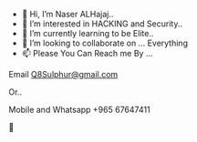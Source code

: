 - 👋 Hi, I’m Naser ALHajaj..
- 👀 I’m interested in HACKING and Security..
- 🌱 I’m currently learning to be Elite..
- 💞️ I’m looking to collaborate on ... Everything
- 📫 Please You Can Reach me By ... 

Email  Q8Sulphur@gmail.com

Or..

Mobile and Whatsapp +965 67647411
<!---
Q8Legend/Q8Legend is a ✨ special ✨ repository because its `README.md` (this file) appears on your GitHub profile.
You can click the Preview link to take a look at your changes.
--->
🦯
